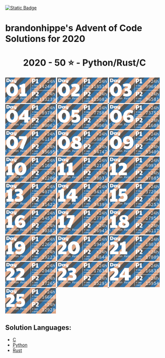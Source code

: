 <p><a href = "https://adventofcode.com/2020"> <img alt="Static Badge" src="https://img.shields.io/badge/2020-50*-118a03?style=flat-square&logo=data%3Aimage%2Fjpg%3Bbase64%2C%2F9j%2F4AAQSkZJRgABAQAAAQABAAD%2F%2FgAfQ29tcHJlc3NlZCBieSBqcGVnLXJlY29tcHJlc3P%2F2wCEAAQEBAQEBAQEBAQGBgUGBggHBwcHCAwJCQkJCQwTDA4MDA4MExEUEA8QFBEeFxUVFx4iHRsdIiolJSo0MjRERFwBBAQEBAQEBAQEBAYGBQYGCAcHBwcIDAkJCQkJDBMMDgwMDgwTERQQDxAUER4XFRUXHiIdGx0iKiUlKjQyNEREXP%2FCABEIAEAAQAMBIgACEQEDEQH%2FxAAcAAEAAgIDAQAAAAAAAAAAAAAABggFBwMECQH%2F2gAIAQEAAAAAo%2BZXkwwNz5LQwnkD3pk68TyBrFb2kfbiejq3H30t5vM%2FjFs4d0tlVAMhcWlS5tScQAf%2FxAAYAQADAQEAAAAAAAAAAAAAAAABBQYCBP%2FaAAgBAhAAAABtxDuVyOa9rAi%2FysLH%2F8QAGAEAAwEBAAAAAAAAAAAAAAAAAQIEAAP%2F2gAIAQMQAAAAnbL0oM3Osxl8n%2F%2FEADYQAAEEAQEEBwYEBwAAAAAAAAIBAwQFBgcACBEhEBITIDEyQRQVIlNhchYXMFJic4KRkqPB%2F9oACAEBAAE%2FAOmkpLTI7SJS0sQpM%2BUSgyyKoimqJx9dsgx%2B4xa2k0d9CKJYx0BXWTVFUe0BDHmPFOaL393xvtNXcR%2Bjr5f4sntvLN9TWDIS%2FfGgH%2FoEe7K0xz6JQV2UHi85ynmxhlNSWG%2B2RGj5oTiBxIEVPUujduDr6wYx9AnF%2FaKe29E31NWZxfMrIRdFdpjntpSzsji4xNSpiRjkuSng7ECaBOKq31%2BCuf09OCbyuc4gzDrbEGLqqjgDQMv8GXgaDkgtuhtHyXd11l5XdfHqbt7z%2B0okKQp%2FR9v4HNsH3d4GB59VZjQ5G5JrWWpKLElNorqdu0oIoOhyLbUTd%2Fhaj51%2BKrjIHYlcMCPGWNGaTtjJpSVVVw%2BQptIud3LRnlXQo9tdM%2BVGESfJQ%2F5pr1G9s63m82ypmZXU7DFJWPgbRA3wffNs%2BSobh9wRIiEQFVJVREROaqq7acwPyR0kfu81sZSvK37Y7EeeJRYI%2BTcVkC5Ca%2Bu2ZsNa8aRpZ4XayWJRAr7cUHyBDeb88OSI7OtOsOuMvtk262SgYGnAhIV4Kiovqnd3ZdLEvLNdQb6OiVNW6qQEd8r8oPFz7GdtftWS1CyH3VUSVXGqpwhjdXyyXvApH%2FA20J1Yd03yT2axdIscsyBuaHyD8BkD9vgW281pczBkhqXjjYlW2Kh7yBrmAPn5JA%2FwO9yqZgSbSuj2sxYkByS0EmQIK4rTKkiGaCPMlFPTbWzVXHKHDKjTPTOcycN%2BA2MmRFPiLcMk5Ndb5jvifToRqtSWONWemOpEuP7rCE6kR%2BYfAFionxxzJfUPFva%2Fj1MS7tY1DPObVNyXBiSTBQJxlF%2BFVRfX9L%2F%2FxAAlEQACAwABAwMFAQAAAAAAAAABAgMEBQARQVEGEDESFDI0YpH%2F2gAIAQIBAT8A5o2Wp0LlpAC0MLuAfjqo68y7T3s6lccAPNCjkD4BI9tSTVhijky68MzBuskcjFSy%2FwAnzzV9V13zNGjoU7FG29eRVSVeqsxHZhzH9VVosrNoUali7bSBFZIkIVWHljzLl1Zo5JNSvDAWYGOONixC%2FwBHz7bfX1JqR4Fb9WuwkuzAf4gPnmMD6Y1nw7H6VpjJTlPnuhPs6l0dQxUkEdR8jmRk18isYISzu7l5JX%2FJ2Pc81sqvr1ft5yVKsHjkX8kYdxyNTHGiFyxVQPqPyenc8%2F%2FEACIRAAICAAUFAQAAAAAAAAAAAAECAAMEEBIhURETIzJBgf%2FaAAgBAwEBPwCIup1Xkx10O68HplWKySLCRwRK8O3cR0cMoYbiWYdjY7uyqpb7LBWCBWxPJOVXgrNzex2QS3z1i0ey7MMhLLDY3U7fAJXYam1D9EO5Jn%2F%2F2Q%3D%3D&labelColor=black" target="_blank"></a></p>

# brandonhippe's Advent of Code Solutions for 2020
<!-- #{(year_tiles)} -->
<h1 align="center">
  2020 - 50 ⭐ - Python/Rust/C
</h1>
<a href="c/1.c">
  <img src=".tiles/images/2020/01.png" width="161px">
</a>
<a href="c/2.c">
  <img src=".tiles/images/2020/02.png" width="161px">
</a>
<a href="c/3.c">
  <img src=".tiles/images/2020/03.png" width="161px">
</a>
<a href="c/4.c">
  <img src=".tiles/images/2020/04.png" width="161px">
</a>
<a href="c/5.c">
  <img src=".tiles/images/2020/05.png" width="161px">
</a>
<a href="c/6.c">
  <img src=".tiles/images/2020/06.png" width="161px">
</a>
<a href="c/7.c">
  <img src=".tiles/images/2020/07.png" width="161px">
</a>
<a href="c/8.c">
  <img src=".tiles/images/2020/08.png" width="161px">
</a>
<a href="c/9.c">
  <img src=".tiles/images/2020/09.png" width="161px">
</a>
<a href="c/10.c">
  <img src=".tiles/images/2020/10.png" width="161px">
</a>
<a href="c/11.c">
  <img src=".tiles/images/2020/11.png" width="161px">
</a>
<a href="c/12.c">
  <img src=".tiles/images/2020/12.png" width="161px">
</a>
<a href="c/13.c">
  <img src=".tiles/images/2020/13.png" width="161px">
</a>
<a href="c/14.c">
  <img src=".tiles/images/2020/14.png" width="161px">
</a>
<a href="c/15.c">
  <img src=".tiles/images/2020/15.png" width="161px">
</a>
<a href="c/16.c">
  <img src=".tiles/images/2020/16.png" width="161px">
</a>
<a href="c/17.c">
  <img src=".tiles/images/2020/17.png" width="161px">
</a>
<a href="c/18.c">
  <img src=".tiles/images/2020/18.png" width="161px">
</a>
<a href="c/19.c">
  <img src=".tiles/images/2020/19.png" width="161px">
</a>
<a href="c/20.c">
  <img src=".tiles/images/2020/20.png" width="161px">
</a>
<a href="c/21.c">
  <img src=".tiles/images/2020/21.png" width="161px">
</a>
<a href="c/22.c">
  <img src=".tiles/images/2020/22.png" width="161px">
</a>
<a href="c/23.c">
  <img src=".tiles/images/2020/23.png" width="161px">
</a>
<a href="c/24.c">
  <img src=".tiles/images/2020/24.png" width="161px">
</a>
<a href="c/25.c">
  <img src=".tiles/images/2020/25.png" width="161px">
</a>
<!-- #{/(year_tiles)} -->

## Solution Languages:
 - [C](c/README.md)
 - [Python](python/README.md)
 - [Rust](rust/README.md)